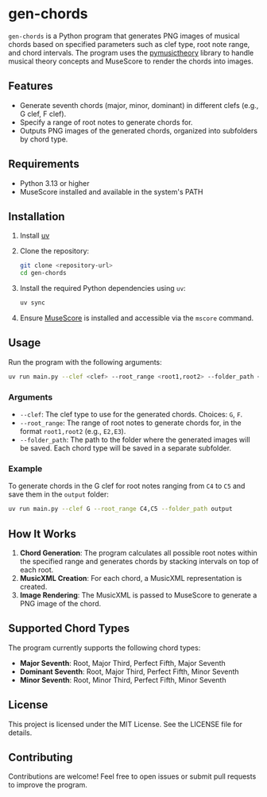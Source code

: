 # gen-chords

`gen-chords` is a Python program that generates PNG images of musical chords based on specified parameters such as clef type, root note range, and chord intervals. The program uses the [pymusictheory](https://github.com/valterschutz/pymusictheory) library to handle musical theory concepts and MuseScore to render the chords into images.

## Features

- Generate seventh chords (major, minor, dominant) in different clefs (e.g., G clef, F clef).
- Specify a range of root notes to generate chords for.
- Outputs PNG images of the generated chords, organized into subfolders by chord type.

## Requirements

- Python 3.13 or higher
- MuseScore installed and available in the system's PATH

## Installation

1. Install [uv](https://docs.astral.sh/uv/)

2. Clone the repository:
   ```bash
   git clone <repository-url>
   cd gen-chords
   ```

3. Install the required Python dependencies using `uv`:
   ```bash
   uv sync
   ```

4. Ensure [MuseScore](https://musescore.org/en/download) is installed and accessible via the `mscore` command.

## Usage

Run the program with the following arguments:

```bash
uv run main.py --clef <clef> --root_range <root1,root2> --folder_path <output_folder>
```

### Arguments

- `--clef`: The clef type to use for the generated chords. Choices: `G`, `F`.
- `--root_range`: The range of root notes to generate chords for, in the format `root1,root2` (e.g., `E2,E3`).
- `--folder_path`: The path to the folder where the generated images will be saved. Each chord type will be saved in a separate subfolder.

### Example

To generate chords in the G clef for root notes ranging from `C4` to `C5` and save them in the `output` folder:

```bash
uv run main.py --clef G --root_range C4,C5 --folder_path output
```

## How It Works

1. **Chord Generation**: The program calculates all possible root notes within the specified range and generates chords by stacking intervals on top of each root.
2. **MusicXML Creation**: For each chord, a MusicXML representation is created.
3. **Image Rendering**: The MusicXML is passed to MuseScore to generate a PNG image of the chord.

## Supported Chord Types

The program currently supports the following chord types:

- **Major Seventh**: Root, Major Third, Perfect Fifth, Major Seventh
- **Dominant Seventh**: Root, Major Third, Perfect Fifth, Minor Seventh
- **Minor Seventh**: Root, Minor Third, Perfect Fifth, Minor Seventh

## License

This project is licensed under the MIT License. See the LICENSE file for details.

## Contributing

Contributions are welcome! Feel free to open issues or submit pull requests to improve the program.

